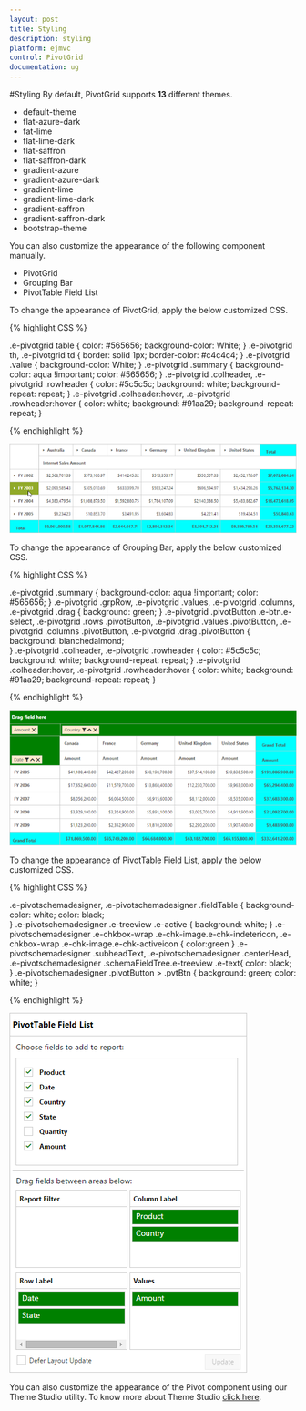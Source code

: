 ```yaml
---
layout: post
title: Styling
description: styling
platform: ejmvc
control: PivotGrid
documentation: ug
---
```


#Styling
By default, PivotGrid supports **13** different themes.

* default-theme
* flat-azure-dark
* fat-lime
* flat-lime-dark
* flat-saffron
* flat-saffron-dark
* gradient-azure
* gradient-azure-dark
* gradient-lime
* gradient-lime-dark
* gradient-saffron
* gradient-saffron-dark
* bootstrap-theme

You can also customize the appearance of the following component manually.

* PivotGrid
* Grouping Bar 
* PivotTable Field List

To change the appearance of PivotGrid, apply the below customized CSS.

{% highlight CSS %}

.e-pivotgrid table {
   color: #565656;
   background-color: White;
}
.e-pivotgrid th,
.e-pivotgrid td {
   border: solid 1px;
   border-color: #c4c4c4;
}
.e-pivotgrid .value {
   background-color: White;
}
.e-pivotgrid .summary {
   background-color: aqua !important;
   color: #565656;
}
.e-pivotgrid .colheader, .e-pivotgrid .rowheader {
   color: #5c5c5c;
   background: white;
   background-repeat: repeat;
}
.e-pivotgrid .colheader:hover, .e-pivotgrid .rowheader:hover {
   color: white;
   background: #91aa29;
   background-repeat: repeat;
}

{% endhighlight %}

![](Styling_images/customtheme-pivotgrid.png)

To change the appearance of Grouping Bar, apply the below customized CSS.

{% highlight CSS %}

.e-pivotgrid .summary {
   background-color: aqua !important;
   color: #565656;
}
.e-pivotgrid .grpRow, .e-pivotgrid .values, .e-pivotgrid .columns, .e-pivotgrid .drag {
   background: green;
}
.e-pivotgrid .pivotButton .e-btn.e-select, .e-pivotgrid .rows .pivotButton, .e-pivotgrid .values .pivotButton, .e-pivotgrid .columns .pivotButton, .e-pivotgrid .drag .pivotButton {
   background: blanchedalmond;    
}
.e-pivotgrid .colheader, .e-pivotgrid .rowheader {
   color: #5c5c5c;
   background: white;
   background-repeat: repeat;
}
.e-pivotgrid .colheader:hover, .e-pivotgrid .rowheader:hover {
   color: white;
   background: #91aa29;
   background-repeat: repeat;
}

{% endhighlight %}

![](Styling_images/customtheme-groupingbar.png)

To change the appearance of PivotTable Field List, apply the below customized CSS.

{% highlight CSS %}

.e-pivotschemadesigner, .e-pivotschemadesigner .fieldTable {
     background-color: white;
     color: black;   
}
.e-pivotschemadesigner .e-treeview .e-active {
     background: white;
}
.e-pivotschemadesigner .e-chkbox-wrap .e-chk-image.e-chk-indetericon, .e-chkbox-wrap .e-chk-image.e-chk-activeicon {
     color:green
}
.e-pivotschemadesigner .subheadText, .e-pivotschemadesigner .centerHead, .e-pivotschemadesigner .schemaFieldTree.e-treeview .e-text{
     color: black;
}
.e-pivotschemadesigner .pivotButton > .pvtBtn {
     background: green;
     color: white;
}

{% endhighlight %}

![](Styling_images/customtheme-fieldist.png)

You can also customize the appearance of the Pivot component using our Theme Studio utility. To know more about Theme Studio [click here](/aspnetmvc/pivotgrid/styling). 